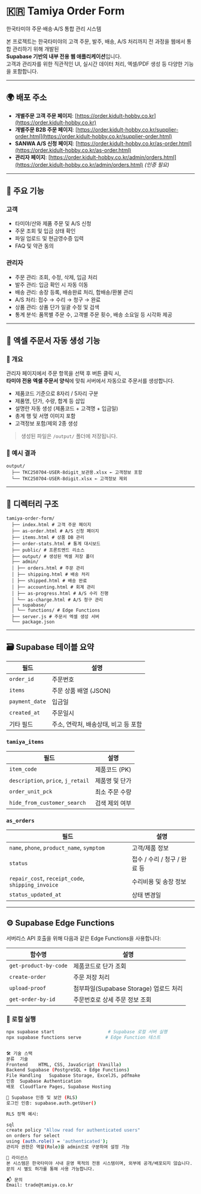 # 🇰🇷 Tamiya Order Form

한국타미야 주문·배송·A/S 통합 관리 시스템

본 프로젝트는 한국타미야의 고객 주문, 발주, 배송, A/S 처리까지 전 과정을 웹에서 통합 관리하기 위해 개발된  
**Supabase 기반의 내부 전용 웹 애플리케이션**입니다.  
고객과 관리자를 위한 직관적인 UI, 실시간 데이터 처리, 엑셀/PDF 생성 등 다양한 기능을 포함합니다.

---

## 🌍 배포 주소

- **개별주문 고객 주문 페이지**: [https://order.kidult-hobby.co.kr](https://order.kidult-hobby.co.kr)
- **개별주문 B2B 주문 페이지**: [https://order.kidult-hobby.co.kr/supplier-order.html](https://order.kidult-hobby.co.kr/supplier-order.html)
- **SANWA A/S 신청 페이지**: [https://order.kidult-hobby.co.kr/as-order.html](https://order.kidult-hobby.co.kr/as-order.html)
- **관리자 페이지**: [https://order.kidult-hobby.co.kr/admin/orders.html](https://order.kidult-hobby.co.kr/admin/orders.html) *(인증 필요)*

---

## 🚀 주요 기능

### 고객
- 타미야/산와 제품 주문 및 A/S 신청
- 주문 조회 및 입금 상태 확인
- 파일 업로드 및 현금영수증 입력
- FAQ 및 약관 동의

### 관리자
- 주문 관리: 조회, 수정, 삭제, 입금 처리
- 발주 관리: 입금 확인 시 자동 이동
- 배송 관리: 송장 등록, 배송완료 처리, 합배송/환불 관리
- A/S 처리: 접수 → 수리 → 청구 → 완료
- 상품 관리: 상품 단가 일괄 수정 및 검색
- 통계 분석: 품목별 주문 수, 고객별 주문 횟수, 배송 소요일 등 시각화 제공

---

## 📄 엑셀 주문서 자동 생성 기능

### 📌 개요

관리자 페이지에서 주문 항목을 선택 후 버튼 클릭 시,  
**타미야 전용 엑셀 주문서 양식**에 맞춰 서버에서 자동으로 주문서를 생성합니다.

- 제품코드 기준으로 8자리 / 5자리 구분
- 제품명, 단가, 수량, 합계 등 삽입
- 설명란 자동 생성 (제품코드 + 고객명 + 입금일)
- 총계 행 및 서명 이미지 포함
- 고객정보 포함/제외 2종 생성

> 생성된 파일은 `/output/` 폴더에 저장됩니다.

### 📂 예시 결과

<pre><code>output/ 
  ├── TKC250704-USER-8digit_보관용.xlsx ← 고객정보 포함 
  └── TKC250704-USER-8digit.xlsx ← 고객정보 제외 </code></pre>

---

## 🧱 디렉터리 구조

<pre><code>tamiya-order-form/ 
  ├── index.html # 고객 주문 페이지 
  ├── as-order.html # A/S 신청 페이지 
  ├── items.html # 상품 DB 관리 
  ├── order-stats.html # 통계 대시보드 
  ├── public/ # 프론트엔드 리소스 
  ├── output/ # 생성된 엑셀 저장 폴더 
  ├── admin/ 
  │ ├── orders.html # 주문 관리 
  │ ├── shipping.html # 배송 처리 
  │ ├── shipped.html # 배송 완료 
  │ ├── accounting.html # 회계 관리 
  │ ├── as-progress.html # A/S 수리 진행 
  │ └── as-charge.html # A/S 청구 관리 
  ├── supabase/ 
  │ └── functions/ # Edge Functions 
  ├── server.js # 주문서 엑셀 생성 서버 
  └── package.json </code></pre>


---

## 🗃 Supabase 테이블 요약

| 필드             | 설명                     |
| -------------- | ---------------------- |
| `order_id`     | 주문번호                   |
| `items`        | 주문 상품 배열 (JSON)        |
| `payment_date` | 입금일                    |
| `created_at`   | 주문일시                   |
| 기타 필드          | 주소, 연락처, 배송상태, 비고 등 포함 |



### `tamiya_items`
| 필드                                 | 설명        |
| ---------------------------------- | --------- |
| `item_code`                        | 제품코드 (PK) |
| `description`, `price`, `j_retail` | 제품명 및 단가  |
| `order_unit_pck`                   | 최소 주문 수량  |
| `hide_from_customer_search`        | 검색 제외 여부  |


### `as_orders`
| 필드                                                | 설명                  |
| ------------------------------------------------- | ------------------- |
| `name`, `phone`, `product_name`, `symptom`        | 고객/제품 정보            |
| `status`                                          | 접수 / 수리 / 청구 / 완료 등 |
| `repair_cost`, `receipt_code`, `shipping_invoice` | 수리비용 및 송장 정보        |
| `status_updated_at`                               | 상태 변경일              |


---

## ⚙️ Supabase Edge Functions

서버리스 API 호출을 위해 다음과 같은 Edge Functions을 사용합니다:

| 함수명                   | 설명                            |
| --------------------- | ----------------------------- |
| `get-product-by-code` | 제품코드로 단가 조회                   |
| `create-order`        | 주문 저장 처리                      |
| `upload-proof`        | 첨부파일(Supabase Storage) 업로드 처리 |
| `get-order-by-id`     | 주문번호로 상세 주문 정보 조회             |


### 🧪 로컬 실행

```bash
npx supabase start                    # Supabase 로컬 서버 실행
npx supabase functions serve         # Edge Function 테스트


🛠 기술 스택
분류	기술
Frontend	HTML, CSS, JavaScript (Vanilla)
Backend	Supabase (PostgreSQL + Edge Functions)
File Handling	Supabase Storage, ExcelJS, pdfmake
인증	Supabase Authentication
배포	Cloudflare Pages, Supabase Hosting

🔐 Supabase 인증 및 보안 (RLS)
로그인 인증: supabase.auth.getUser()

RLS 정책 예시:

sql
create policy "Allow read for authenticated users"
on orders for select
using (auth.role() = 'authenticated');
관리자 권한은 역할(Role)을 admin으로 구분하여 설정 가능

📜 라이선스
본 시스템은 한국타미야 사내 운영 목적의 전용 시스템이며, 외부에 공개/배포되지 않습니다.
문의 시 별도 허가를 통해 사용 가능합니다.

📬 문의
Email: trade@tamiya.co.kr
